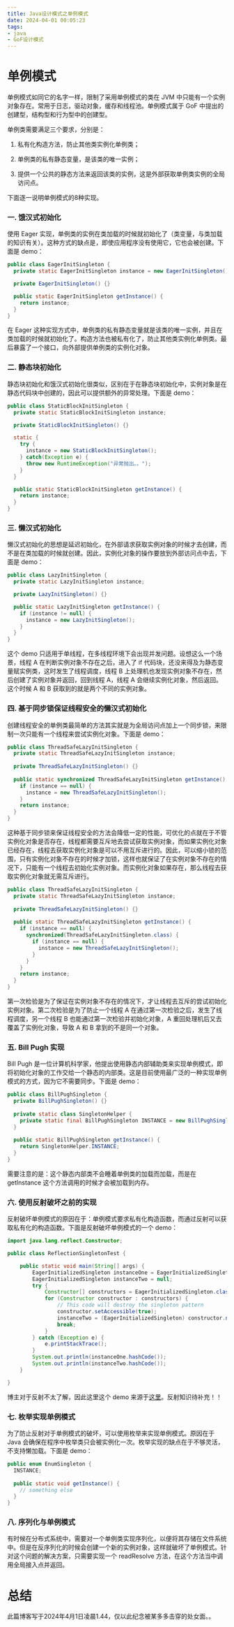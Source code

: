 ```yaml
---
title: Java设计模式之单例模式
date: 2024-04-01 00:05:23
tags:
- java
- GoF设计模式
---
```


# 单例模式

单例模式如同它的名字一样，限制了采用单例模式的类在 JVM 中只能有一个实例对象存在。常用于日志，驱动对象，缓存和线程池。单例模式属于 GoF 中提出的创建型，结构型和行为型中的创建型。

单例类需要满足三个要求，分别是：

1. 私有化构造方法，防止其他类实例化单例类；

2. 单例类的私有静态变量，是该类的唯一实例；

3. 提供一个公共的静态方法来返回该类的实例，这是外部获取单例类实例的全局访问点。

下面逐一说明单例模式的8种实现。

### 一. 饿汉式初始化

使用 Eager 实现，单例类的实例在类加载的时候就初始化了（类变量，与类加载的知识有关）。这种方式的缺点是，即使应用程序没有使用它，它也会被创建。下面是 demo：

```java
public class EagerInitSingleton {
  private static EagerInitSingleton instance = new EagerInitSingleton();

  private EagerInitSingleton() {}

  public static EagerInitSingleton getInstance() {
    return instance;
  }
}
```

在 Eager 这种实现方式中，单例类的私有静态变量就是该类的唯一实例，并且在类加载的时候就初始化了。构造方法也被私有化了，防止其他类实例化单例类。最后暴露了一个接口，向外部提供单例类的实例化对象。

### 二. 静态块初始化

静态块初始化和饿汉式初始化很类似，区别在于在静态块初始化中，实例对象是在静态代码块中创建的，因此可以提供额外的异常处理。下面是 demo：

```java
public class StaticBlockInitSingleton {
  private static StaticBlockInitSingleton instance;

  private StaticBlockInitSingleton() {}

  static {
    try {
      instance = new StaticBlockInitSingleton();
    } catch(Exception e) {
      throw new RuntimeException("异常抛出。。");
    }
  }

  public static StaticBlockInitSingleton getInstance() {
    return instance;
  }
}
```

### 三. 懒汉式初始化

懒汉式初始化的思想是延迟初始化，在外部请求获取实例对象的时候才去创建，而不是在类加载的时候就创建。因此，实例化对象的操作要放到外部访问点中去，下面是 demo：

```java
public class LazyInitSingleton {
  private static LazyInitSingleton instance;

  private LazyInitSingleton() {}

  public static LazyInitSingleton getInstance() {
    if (instance != null) {
      instance = new LazyInitSingleton();
    }     
  }
}
```

这个 demo 只适用于单线程，在多线程环境下会出现并发问题。设想这么一个场景，线程 A 在判断实例对象不存在之后，进入了 if 代码块，还没来得及为静态变量赋实例类，这时发生了线程调度，线程 B 上处理机也发现实例对象不存在，然后创建了实例对象并返回，回到线程 A，线程 A 会继续实例化对象，然后返回。这个时候 A 和 B 获取到的就是两个不同的实例对象。

### 四. 基于同步锁保证线程安全的懒汉式初始化

创建线程安全的单例类最简单的方法其实就是为全局访问点加上一个同步锁，来限制一次只能有一个线程来尝试实例化对象。下面是 demo：

``` java
public class ThreadSafeLazyInitSingleton {
  private static ThreadSafeLazyInitSingleton instance;
  
  private ThreadSafeLazyInitSingleton() {}
  
  public static synchronized ThreadSafeLazyInitSingleton getInstance() {
    if (instance == null) {
      instance = new ThreadSafeLazyInitSingleton();
    }
    return instance;
  }
}
```

这种基于同步锁来保证线程安全的方法会降低一定的性能，可优化的点就在于不管实例化对象是否存在，线程都需要互斥地去尝试获取实例对象，而如果实例化对象已经存在，线程去获取实例化对象是可以不用互斥进行的。因此，可以缩小锁的范围，只有实例化对象不存在的时候才加锁，这样也就保证了在实例对象不存在的情况下，只能有一个线程去初始化实例对象。而实例化对象如果存在，那么线程去获取实例化对象就无需互斥进行。

``` java
public class ThreadSafeLazyInitSingleton {
  private static ThreadSafeLazyInitSingleton instance;
  
  private ThreadSafeLazyInitSingleton() {}
  
  public static ThreadSafeLazyInitSingleton getInstance() {
    if (instance == null) {
      synchronized(ThreadSafeLazyInitSingleton.class) {
        if (instance == null) {
          instance = new ThreadSafeLazyInitSingleton();
        }
      }
    }
    return instance;
  }
}
```

第一次检验是为了保证在实例对象不存在的情况下，才让线程去互斥的尝试初始化实例对象。第二次检验是为了防止一个线程 A 在通过第一次检验之后，发生了线程调度，另一个线程 B 也能通过第一次检验并初始化对象，A 重回处理机后又去覆盖了实例化对象，导致 A 和 B 拿到的不是同一个对象。

### 五. Bill Pugh 实现

Bill Pugh 是一位计算机科学家，他提出使用静态内部辅助类来实现单例模式，即将初始化对象的工作交给一个静态的内部类。这是目前使用最广泛的一种实现单例模式的方式，因为它不需要同步。下面是 demo：

``` java
public class BillPughSingleton {
  private BillPughSingleton() {}
  
  private static class SingletonHelper {
    private static final BillPughSingleton INSTANCE = new BillPughSingleton();
  }
  
  public static BillPughSingleton getInstance() {
    return SingletonHelper.INSTANCE;
  }
}
```

需要注意的是：这个静态内部类不会睡着单例类的加载而加载，而是在 getInstance 这个方法调用的时候才会被加载到内存。

### 六. 使用反射破坏之前的实现

反射破坏单例模式的原因在于：单例模式要求私有化构造函数，而通过反射可以获取私有化的构造函数。下面是反射破坏单例模式的一个 demo：

``` java
import java.lang.reflect.Constructor;

public class ReflectionSingletonTest {

    public static void main(String[] args) {
        EagerInitializedSingleton instanceOne = EagerInitializedSingleton.getInstance();
        EagerInitializedSingleton instanceTwo = null;
        try {
            Constructor[] constructors = EagerInitializedSingleton.class.getDeclaredConstructors();
            for (Constructor constructor : constructors) {
                // This code will destroy the singleton pattern
                constructor.setAccessible(true);
                instanceTwo = (EagerInitializedSingleton) constructor.newInstance();
                break;
            }
        } catch (Exception e) {
            e.printStackTrace();
        }
        System.out.println(instanceOne.hashCode());
        System.out.println(instanceTwo.hashCode());
    }

}
```

博主对于反射不太了解，因此这里这个 demo 来源于[这里](https://www.digitalocean.com/community/tutorials/java-singleton-design-pattern-best-practices-examples#6-using-reflection-to-destroy-singleton-pattern)。反射知识待补充！！

### 七. 枚举实现单例模式

为了防止反射对于单例模式的破坏，可以使用枚举来实现单例模式。原因在于 Java 会确保在程序中枚举类只会被实例化一次。枚举实现的缺点在于不够灵活，不支持懒加载。下面是 demo：

``` java
public enum EnumSingleton {
  INSTANCE;
  
  public static void getInstance() {
    // something else
  }
}
```

### 八. 序列化与单例模式

有时候在分布式系统中，需要对一个单例类实现序列化，以便将其存储在文件系统中。但是在反序列化的时候会创建一个新的实例对象，这样就破坏了单例模式。针对这个问题的解决方案，只需要实现一个 readResolve 方法，在这个方法当中调用全局接入点并返回。

# 总结

此篇博客写于2024年4月1日凌晨1.44，仅以此纪念被某多多击穿的处女面。。
